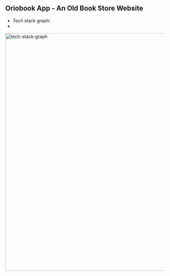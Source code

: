 ## Oriobook App - An Old Book Store Website
- Tech stack graph:
- 
<img width="748" alt="tech-stack-graph" src="https://github.com/user-attachments/assets/c631db5c-706d-4f14-b032-d0b2877ce123">
